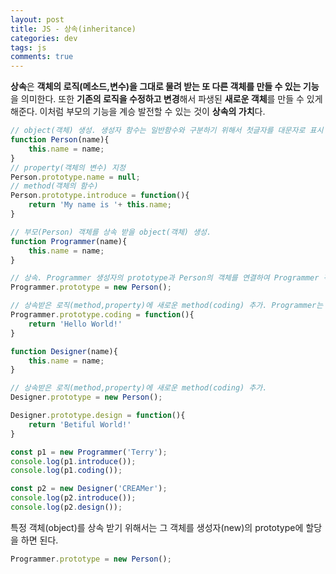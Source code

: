 ```yaml
---  
layout: post
title: JS - 상속(inheritance)
categories: dev
tags: js
comments: true
---
```

**상속**은 **객체의 로직(메소드,변수)을 그대로 물려 받는 또 다른 객체를 만들 수 있는 기능**을 의미한다. 또한 **기존의 로직을 수정하고 변경**해서 파생된 **새로운 객체**를 만들 수 있게 해준다. 이처럼 부모의 기능을 계승 발전할 수 있는 것이 **상속의 가치**다.


```javascript
// object(객체) 생성. 생성자 함수는 일반함수와 구분하기 위해서 첫글자를 대문자로 표시
function Person(name){
    this.name = name;
}
// property(객체의 변수) 지정
Person.prototype.name = null;
// method(객체의 함수)
Person.prototype.introduce = function(){
    return 'My name is '+ this.name;
}

// 부모(Person) 객체를 상속 받을 object(객체) 생성.
function Programmer(name){
    this.name = name;
}

// 상속. Programmer 생성자의 prototype과 Person의 객체를 연결하여 Programmer 객체도 person의 메소드(객체 내의 함수) introduce를 사용할 수 있게 되었다. 
Programmer.prototype = new Person();

// 상속받은 로직(method,property)에 새로운 method(coding) 추가. Programmer는 Person의 기능을 가지고 있으면서 Person이 가지고 있지 않은 기능인 메소드 coding을 가지고 있다. 
Programmer.prototype.coding = function(){
    return 'Hello World!'
}

function Designer(name){
    this.name = name;
}

// 상속받은 로직(method,property)에 새로운 method(coding) 추가. 
Designer.prototype = new Person();

Designer.prototype.design = function(){
    return 'Betiful World!'
}

const p1 = new Programmer('Terry');
console.log(p1.introduce());
console.log(p1.coding());

const p2 = new Designer('CREAMer');
console.log(p2.introduce());
console.log(p2.design());
```

특정 객체(object)를 상속 받기 위해서는 그 객체를 생성자(new)의 prototype에 할당을 하면 된다.

```javascript
Programmer.prototype = new Person();
```